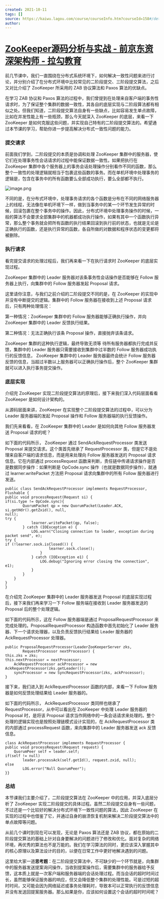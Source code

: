 ```yaml
---
created: 2021-10-11
tags: []
source: https://kaiwu.lagou.com/course/courseInfo.htm?courseId=158#/detail/pc?id=3130
author: 
---
```


# [ZooKeeper源码分析与实战 - 前京东资深架构师 - 拉勾教育](https://kaiwu.lagou.com/course/courseInfo.htm?courseId=158#/detail/pc?id=3130)


前几节课中，我们一直围绕在分布式系统环境下，如何解决一致性问题来进行讨论，并分别介绍了在分布式环境中比较常见的二阶段提交、三阶段提交算法，之后又对比介绍了 ZooKeeper 所采用的 ZAB 协议算法和 Paxos 算法的优缺点。

在学习 ZAB 协议和 Paxos 算法的过程中，我们曾提到在处理来自客户端的事务性请求时，为了保证整个集群的数据一致性，其各自的底层实现与二阶段算法都有相似之处。但我们知道，二阶段提交算法自身有一些缺点，比如容易发生单点故障，比如在并发性能上有一些瓶颈，那么今天就深入 ZooKeeper 的底层，来看一下 ZooKeeper 是如何克服这些问题，并实现自己特有的二阶段提交算法的。希望通过本节课的学习，帮助你进一步提高解决分布式一致性问题的能力。

### 提交请求

前面我们学到，二阶段提交的本质是协调和处理 ZooKeeper 集群中的服务器，使它们在处理事务性会话请求的过程中能保证数据一致性。如果把执行在 ZooKeeper 集群中各个服务器上的事务会话处理操作分别看作不同的函数，那么整个一致性的处理逻辑就相当于包裹这些函数的事务。而在单机环境中处理事务的逻辑是，包含在事务中的所有函数要么全部成功执行，要么全部都不执行。

![image.png](https://s0.lgstatic.com/i/image/M00/43/F4/Ciqc1F889pCADWF1AABRdrcwWog707.png)

不同的是，在分布式环境中，处理事务请求的各个函数是分布在不同的网络服务器上的线程，无法像在单机环境下一样，做到当事务中的某一个环节发生异常的时候，回滚包裹在整个事务中的操作。因此，分布式环境中处理事务操作的时候，一般的算法不会要求全部集群中的机器都成功执行操作，如果有其中一个函数执行异常，那么整个事务就会把所有函数的执行结果回滚到执行前的状态，也就是无论是正确执行的函数，还是执行异常的函数，各自所做的对数据和程序状态的变更都将被删除。

### 执行请求

看完提交请求的处理过程后，我们再来看一下在执行请求时 ZooKeeper 的底层实现过程。

ZooKeeper 集群中的 Leader 服务器对该条事务性会话操作是否能够在 Follow 服务器上执行，向集群中的 Follow 服务器发起 Proposal 请求。

这里请你注意，与我们之前介绍的二阶段提交不同的是，在 ZooKeeper 的实现中并没有中断提交的逻辑。集群中的 Follow 服务器在接收到上述 Proposal 请求后，只有两种处理情况：

第一种情况：ZooKeeper 集群中的 Follow 服务器能够正确执行操作，并向 ZooKeeper 集群中的 Leader 反馈执行结果。

第二种情况：无法正确执行该条 Proposal 操作，直接抛弃该条请求。

ZooKeeper 集群的这种执行逻辑，最终导致无须等 待所有服务器都执行完成并反馈，集群中的 Leader 服务器只需要接收到集群中过半数的 Follow 服务器成功执行的反馈信息， ZooKeeper 集群中的 Leader 服务器最终会统计 Follow 服务器反馈的信息，当超过半数以上服务器可以正确执行操作后，整个 ZooKeeper 集群就可以进入执行事务提交操作。

### 底层实现

介绍完 ZooKeeper 实现二阶段提交算法的原理后，接下来我们深入代码层面看看 ZooKeeper 是如何设计架构的。

从源码层面来讲，ZooKeeper 在实现整个二阶段提交算法的过程中，可以分为 Leader 服务器端的发起 Proposal 操作和 Follow 服务器端的执行反馈操作。

我们先来看看，在 ZooKeeper 集群中的 Leader 是如何向其他 Follow 服务器发送 Proposal 请求的呢？

如下面的代码所示， ZooKeeper 通过 SendAckRequestProcessor 类发送 Proposal 来提交请求。这个类首先继承了 RequestProcessor 类，但是它不是处理来自客户端的请求信息，而是用来处理向 Follow 服务器发送的 Proposal 请求信息。它在内部通过 processRequest 函数来判断，责任链中传递请求操作是否是数据同步操作：如果判断是 OpCode.sync 操作（也就是数据同步操作），就通过 learner.writePacket 方法把 Proposal 请求向集群中的所有 Follow 服务器进行发送。

```
public class SendAckRequestProcessor implements RequestProcessor, Flushable { 
public void processRequest(Request si) { 
if(si.type != OpCode.sync){ 
        QuorumPacket qp = new QuorumPacket(Leader.ACK, si.getHdr().getZxid(), null, 
null); 
try { 
            learner.writePacket(qp, false); 
        } catch (IOException e) { 
            LOG.warn("Closing connection to leader, exception during packet send", e); 
try { 
if (!learner.sock.isClosed()) { 
                    learner.sock.close(); 
                } 
            } catch (IOException e1) { 
                LOG.debug("Ignoring error closing the connection", e1); 
            } 
        } 
    } 
} 
} 
```

在介绍完 ZooKeeper 集群中的 Leader 服务器发送 Proposal 的底层实现过程后，接下来我们再来学习一下 Follow 服务端在接收到 Leader 服务器发送的 Proposal 后的整个处理逻辑。

如下面的代码所示，这在 Follow 服务器端是通过 ProposalRequestProcessor 来完成处理的。ProposalRequestProcessor 构造函数中首先初始化了 Leader 服务器、下一个请求处理器，以及负责反馈执行结果给 Leader 服务器的 AckRequestProcessor 处理器。

```
public ProposalRequestProcessor(LeaderZooKeeperServer zks, 
        RequestProcessor nextProcessor) { 
this.zks = zks; 
this.nextProcessor = nextProcessor; 
    AckRequestProcessor ackProcessor = new AckRequestProcessor(zks.getLeader()); 
    syncProcessor = new SyncRequestProcessor(zks, ackProcessor); 
} 
```

接下来，我们进入到 AckRequestProcessor 函数的内部，来看一下 Follow 服务器是如何反馈处理结果给 Leader 服务器的。

如下面的代码所示， AckRequestProcessor 类同样也继承了 RequestProcessor，从中可以看出在 ZooKeeper 中处理 Leader 服务器的 Proposal 时，是将该 Proposal 请求当作网络中的一条会话请求来处理的。整个处理的逻辑实现也是按照处理链模式设计实现的，在 AckRequestProcessor 类的内部通过 processRequest 函数，来向集群中的 Leader 服务器发送 ack 反馈信息。

```
class AckRequestProcessor implements RequestProcessor { 
public void processRequest(Request request) { 
    QuorumPeer self = leader.self; 
if(self != null) 
        leader.processAck(self.getId(), request.zxid, null); 
else 
        LOG.error("Null QuorumPeer"); 
}} 
```

### 总结

本节课我们主要介绍了，二阶段提交算法在 ZooKeeper 中的应用，并深入底层分析了 ZooKeeper 实现二阶段提交的具体过程。虽然二阶段提交自身有一些问题，不过还是一个比较好的解决分布式环境下一致性问题的算法，因此 ZooKeeper 在实现的过程中也借鉴了它，并通过自身的崩溃恢复机制来解决二阶段提交算法中的单点故障等问题。

从前几个课时到现在可以发现，无论是 Paxos 算法还是 ZAB 协议，都在原始的二阶段提交算法的基础上针对自身要解决的问题进行了修改和优化。面对复杂的网络环境，再优秀的算法也不是万能的。我们在学习算法的同时，更应该深入掌握其中的核心原理以及算法设计的目的，以便在日常工作中更好地解决遇到的问题。

这里给大家一道**思考题**：在二阶段提交算法中，不可缺少的一个环节就是，向集群中的服务器发送提案询问操作，当收到提案操作后，需要集群中的服务器给予反馈，这本质上就是一次客户端和服务器端的会话处理过程。而当会话的超时时间过长，虽然能够保证服务器的响应，但又会降低整个集群的处理性能。可是过短的超时时间，又可能会因为网络延迟或事务处理耗时，导致本可以正常执行的反馈信息并没有发送回提案服务器。那么如果是你，应该如何设置这个会话的超时时间呢？

